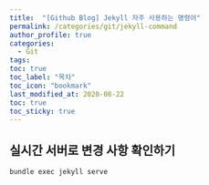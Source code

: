 ```yaml
---
title:  "[Github Blog] Jekyll 자주 사용하는 명령어"
permalink: /categories/git/jekyll-command
author_profile: true
categories:
  - Git
tags:
toc: true
toc_label: "목차"
toc_icon: "bookmark"
last_modified_at: 2020-08-22
toc: true
toc_sticky: true
---
```


## 실시간 서버로 변경 사항 확인하기
```java
bundle exec jekyll serve
```